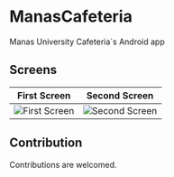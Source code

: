 # ManasCafeteria

Manas University Cafeteria`s Android app


## Screens

| First Screen  | Second Screen  |
|---|---|
| ![First Screen](https://user-images.githubusercontent.com/2938840/30767816-ed540b1c-a008-11e7-9f99-69e185d94d7e.jpg) | ![Second Screen](https://user-images.githubusercontent.com/2938840/30767817-eeff168c-a008-11e7-9cfe-b880954fbfa2.jpg)  |


## Contribution

Contributions are welcomed.
